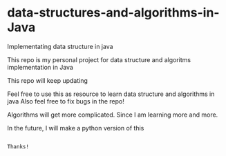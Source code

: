 # data-structures-and-algorithms-in-Java
Implementating data structure in java

This repo is my personal project for data structure and algoritms implementation in Java


This repo will keep updating

Feel free to use this as resource to learn data structure and algorithms in java
Also feel free to fix bugs in the repo!


Algorithms will get more complicated. Since I am learning more and more. 


In the future, I will make a python version of this


```

Thanks!

```
